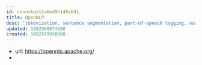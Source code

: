 ```yaml
---
id: cdvnxkqzs1w6md9h148s641
title: OpenNLP
desc: 'tokenization, sentence segmentation, part-of-speech tagging, named entity extraction, chunking, parsing, language detection and coreference resolution.'
updated: 1682980074160
created: 1682979930968
---
```


- url: https://opennlp.apache.org/
- 
